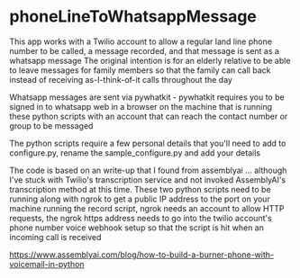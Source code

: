 # phoneLineToWhatsappMessage

This app works with a Twilio account to allow a regular land line phone number to be called, a message recorded, and that message is sent as a whatsapp message
The original intention is for an elderly relative to be able to leave messages for family members so that the family can call back instead of receiving as-I-think-of-it calls throughout the day

Whatsapp messages are sent via pywhatkit - pywhatkit requires you to be signed in to whatsapp web in a browser on the machine that is running these python scripts with an account that can reach the contact number or group to be messaged

The python scripts require a few personal details that you'll need to add to configure.py, rename the sample_configure.py and add your details

The code is based on an write-up that I found from assemblyai ... although I've stuck with Twilio's transcription service and not invoked AssemblyAI's transcription method at this time. These two python scripts need to be running along with ngrok to get a public IP address to the port on your machine running the record script, ngrok needs an account to allow HTTP requests, the ngrok https address needs to go into the twilio account's phone number voice webhook setup so that the script is hit when an incoming call is received

https://www.assemblyai.com/blog/how-to-build-a-burner-phone-with-voicemail-in-python
